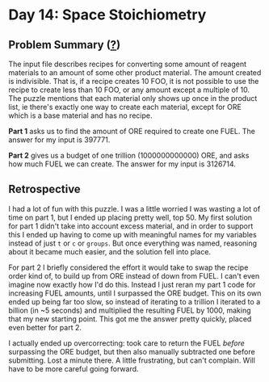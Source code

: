 # Day 14: Space Stoichiometry

## Problem Summary ([?](https://adventofcode.com/2019/day/14))

The input file describes recipes for converting some amount of reagent materials to an amount of some other product material.
The amount created is indivisible.
That is, if a recipe creates 10 FOO, it is not possible to use the recipe to create less than 10 FOO, or any amount except a multiple of 10.
The puzzle mentions that each material only shows up once in the product list, ie there's exactly one way to create each material, except for ORE which is a base material and has no recipe.

**Part 1** asks us to find the amount of ORE required to create one FUEL.
The answer for my input is 397771.

**Part 2** gives us a budget of one trillion (1000000000000) ORE, and asks how much FUEL we can create.
The answer for my input is 3126714.


## Retrospective

I had a lot of fun with this puzzle.
I was a little worried I was wasting a lot of time on part 1, but I ended up placing pretty well, top 50.
My first solution for part 1 didn't take into account excess material, and in order to support this I ended up having to come up with meaningful names for my variables instead of just `t` or `c` or `groups`.
But once everything was named, reasoning about it became much easier, and the solution fell into place.

For part 2 I briefly considered the effort it would take to swap the recipe order kind of, to build up from ORE instead of down from FUEL.
I can't even imagine now exactly how I'd do this.
Instead I just reran my part 1 code for increasing FUEL amounts, until I surpassed the ORE budget.
This on its own ended up being far too slow, so instead of iterating to a trillion I iterated to
a billion (in ~5 seconds) and multiplied the resulting FUEL by 1000, making that my new starting point.
This got me the answer pretty quickly, placed even better for part 2.

I actually ended up overcorrecting: took care to return the FUEL _before_ surpassing the ORE budget, but then also manually subtracted one before submitting.
Lost a minute there.
A little frustrating, but can't complain.
Will have to be more careful going forward.

